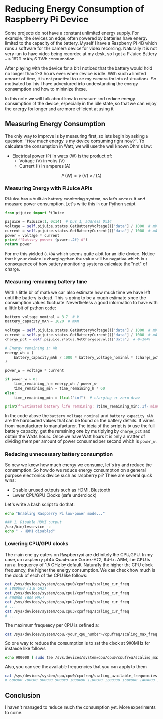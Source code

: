 # Reducing Energy Consumption of Raspberry Pi Device

Some projects do not have a constant unlimited energy supply. For example, the devices on edge, often powered by batteries have energy limited to the capacity of the battery. Myself I have a Raspberry Pi 4B which runs a software for the camera device for video recording. Naturally it is not very fun to have video being recorded at my desk, so I got a PiJuice Battery - a 1820 mAh/ 6.7Wh consumption. 

After playing with the device for a bit I noticed that the battery would hold no longer than 2-3 hours even when device is idle. With such a limited amount of time, it is not practical to use my camera for lots of situations. So motivated by this I have adventured into understanding the energy consumption and how to minimize those. 

In this note we will talk about how to measure and reduce energy consumption of the device, especially in the idle state, so that we can enjoy the energy for longer and are more efficient at using it. 

## Measuring Energy Consumption
 
The only way to improve is by measuring first, so lets begin by asking a question: "How much energy is my device consuming right now?". To calculate the consumption in Watt, we will use the well known Ohm's law:

  - Electrical power (P) in watts (W) is the product of:
     - Voltage (V) in volts (V)
     - Current (I) in amperes (A)

$$
P \text{ (W)} = V \text{ (V)} \times I \text{ (A)}
$$

### Measuring Energy with PiJuice APIs

PiJuice has a built-in battery monitoring system, so let's access it and measure power consumption. Let's write this in our Python script

```python
from pijuice import PiJuice

pijuice = PiJuice(1, 0x14)  # bus 1, address 0x14
voltage = self.pijuice.status.GetBatteryVoltage()["data"] / 1000  # mV → V
current = self.pijuice.status.GetBatteryCurrent()["data"] / 1000  # mA → A
power = voltage * current
print(f"Battery power: {power:.2f} W")
return power
```

For me this yielded `8.40W` which seems quite a bit for an idle device. Notice that if your device is charging then the value will be negative which is a consequence of how battery monitoring systems calculate the "net" of charge. 

### Measuring remaining battery time

With a little bit of math we can also estimate how much time we have left until the battery is dead. This is going to be a rough estimate since the consumption values fluctuate. Nevertheless a good information to have with a little bit of python code: 

```python
battery_voltage_nominal = 3.7  # V
battery_capacity_mAh = 1820  # mAh

voltage = self.pijuice.status.GetBatteryVoltage()["data"] / 1000  # mV → V
current = self.pijuice.status.GetBatteryCurrent()["data"] / 1000  # mA → A
charge_pct = self.pijuice.status.GetChargeLevel()["data"]  # 0–100%

# Energy remaining in Wh
energy_wh = (
    battery_capacity_mAh / 1000 * battery_voltage_nominal * (charge_pct / 100)
)

power_w = voltage * current

if power_w > 0:
    time_remaining_h = energy_wh / power_w
    time_remaining_min = time_remaining_h * 60
else:
    time_remaining_min = float("inf")  # charging or zero draw

print(f"Estimated battery life remaining: {time_remaining_min:.1f} minutes") # 120 minutes
```

In the code above the `battery_voltage_nominal` and `battery_capacity_mAh` are the hardcoded values that can be found on the battery details. It varies from manufacturer to manufacturer. The ideia of the script is to use the full battery capacity, get the remaining one by multiplying by `charge_pct` and obtain the Watts hours. Once we have Watt hours it is only a matter of dividing them per amount of power consumed per second which is `power_w`.

### Reducing unnecessary battery consumption

So now we know how much energy we consume, let's try and reduce the consumption. So how do we reduce energy consumption on a general purpose electronics device such as raspberry pi? There are several quick wins: 

  - Disable unused outputs such as HDMI, Bluetooth
  - Lower CPU/GPU Clocks (safe underclock)

Let's write a bash script to do that:

```sh
echo "Enabling Raspberry Pi low-power mode..."

### 1. Disable HDMI output
/usr/bin/tvservice -o
echo " - HDMI disabled"
```

### Lowering CPU/GPU clocks

The main energy eaters on Raspberrypi are definitely the CPU/GPU. In my case, on raspberry pi 4b Quad-core Cortex-A72, 64-bit ARM, the CPU is run at frequency of 1.5 GHz by default. Naturally the higher the CPU clock frequency, the higher the energy consumption. We can check how much is the clock of each of the CPU like follows:

```sh
cat /sys/devices/system/cpu/cpu0/cpufreq/scaling_cur_freq
# 1800000 (1.8 GHz)
cat /sys/devices/system/cpu/cpu1/cpufreq/scaling_cur_freq
# 600000 (600 MHz)
cat /sys/devices/system/cpu/cpu2/cpufreq/scaling_cur_freq
# ...
cat /sys/devices/system/cpu/cpu3/cpufreq/scaling_cur_freq
# ...
```

The maximum frequency per CPU is defined at 

```sh
cat /sys/devices/system/cpu/<your_cpu_number>/cpufreq/scaling_max_freq
```

So one way to reduce the consumption is to set the clock at 900MHz for instance like follows

```sh
echo 900000 | sudo tee /sys/devices/system/cpu/cpu0/cpufreq/scaling_max_freq
```

Also, you can see the available frequencies that you can apply to them: 


```sh
cat /sys/devices/system/cpu/cpu0/cpufreq/scaling_available_frequencies
# 600000 700000 800000 900000 1000000 1100000 1200000 1300000 1400000 1500000 1600000 1700000 1800000 
```

## Conclusion

I haven't managed to reduce much the consumption yet. More experiments to come.